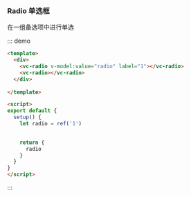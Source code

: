 ### Radio 单选框
在一组备选项中进行单选


::: demo
```html
<template>
  <div>
    <vc-radio v-model:value="radio" label="1"></vc-radio>
    <vc-radio></vc-radio>
  </div>
  
</template>

<script>
export default {
  setup() {
    let radio = ref('1')
    

    return {
      radio
    }
  }
}
</script>
```
:::